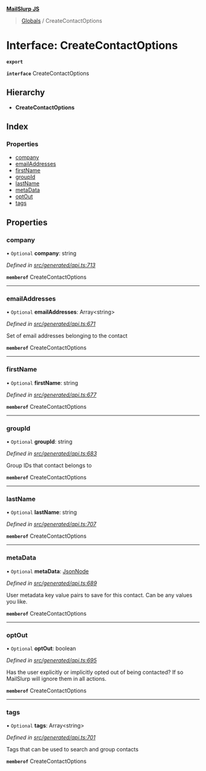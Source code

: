 **[MailSlurp JS](../README.md)**

> [Globals](../README.md) / CreateContactOptions

# Interface: CreateContactOptions

**`export`** 

**`interface`** CreateContactOptions

## Hierarchy

* **CreateContactOptions**

## Index

### Properties

* [company](createcontactoptions.md#company)
* [emailAddresses](createcontactoptions.md#emailaddresses)
* [firstName](createcontactoptions.md#firstname)
* [groupId](createcontactoptions.md#groupid)
* [lastName](createcontactoptions.md#lastname)
* [metaData](createcontactoptions.md#metadata)
* [optOut](createcontactoptions.md#optout)
* [tags](createcontactoptions.md#tags)

## Properties

### company

• `Optional` **company**: string

*Defined in [src/generated/api.ts:713](https://github.com/mailslurp/mailslurp-client/blob/05090ce/src/generated/api.ts#L713)*

**`memberof`** CreateContactOptions

___

### emailAddresses

• `Optional` **emailAddresses**: Array\<string>

*Defined in [src/generated/api.ts:671](https://github.com/mailslurp/mailslurp-client/blob/05090ce/src/generated/api.ts#L671)*

Set of email addresses belonging to the contact

**`memberof`** CreateContactOptions

___

### firstName

• `Optional` **firstName**: string

*Defined in [src/generated/api.ts:677](https://github.com/mailslurp/mailslurp-client/blob/05090ce/src/generated/api.ts#L677)*

**`memberof`** CreateContactOptions

___

### groupId

• `Optional` **groupId**: string

*Defined in [src/generated/api.ts:683](https://github.com/mailslurp/mailslurp-client/blob/05090ce/src/generated/api.ts#L683)*

Group IDs that contact belongs to

**`memberof`** CreateContactOptions

___

### lastName

• `Optional` **lastName**: string

*Defined in [src/generated/api.ts:707](https://github.com/mailslurp/mailslurp-client/blob/05090ce/src/generated/api.ts#L707)*

**`memberof`** CreateContactOptions

___

### metaData

• `Optional` **metaData**: [JsonNode](jsonnode.md)

*Defined in [src/generated/api.ts:689](https://github.com/mailslurp/mailslurp-client/blob/05090ce/src/generated/api.ts#L689)*

User metadata key value pairs to save for this contact. Can be any values you like.

**`memberof`** CreateContactOptions

___

### optOut

• `Optional` **optOut**: boolean

*Defined in [src/generated/api.ts:695](https://github.com/mailslurp/mailslurp-client/blob/05090ce/src/generated/api.ts#L695)*

Has the user explicitly or implicitly opted out of being contacted? If so MailSlurp will ignore them in all actions.

**`memberof`** CreateContactOptions

___

### tags

• `Optional` **tags**: Array\<string>

*Defined in [src/generated/api.ts:701](https://github.com/mailslurp/mailslurp-client/blob/05090ce/src/generated/api.ts#L701)*

Tags that can be used to search and group contacts

**`memberof`** CreateContactOptions
